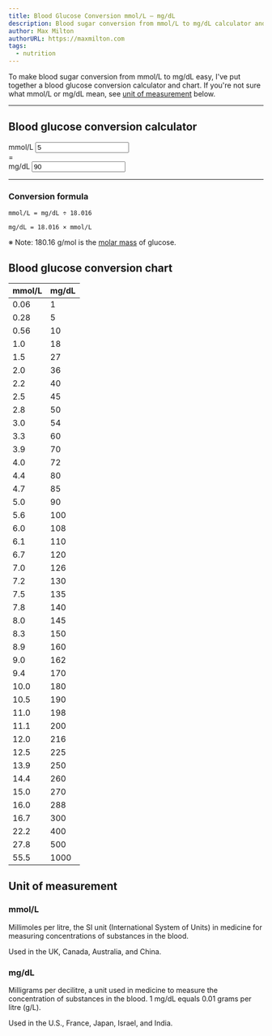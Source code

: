 ```yaml
---
title: Blood Glucose Conversion mmol/L – mg/dL
description: Blood sugar conversion from mmol/L to mg/dL calculator and chart.
author: Max Milton
authorURL: https://maxmilton.com
tags:
  - nutrition
---
```


To make blood sugar conversion from mmol/L to mg/dL easy, I've put together a blood glucose conversion calculator and chart. If you're not sure what mmol/L or mg/dL mean, see [unit of measurement](#unit-of-measurement) below.

---

## Blood glucose conversion calculator

<div class="dfc">
  <div>
    <label for="mmoll" class="lead">mmol/L</label>
    <input type="number" id="mmoll" step="0.1" min="0" value="5">
  </div>

  <div class="pa2 mt3 big">=</div>

  <div>
    <label for="mgdl" class="lead">mg/dL</label>
    <input type="number" id="mgdl" min="0" value="90">
  </div>
</div>

<script>
(function(){
  // Wait until after sapper hydration has run and replaced elements
  window.addEventListener('load', function() {
    var mmoll = document.getElementById('mmoll');
    var mgdl = document.getElementById('mgdl');
    var mass = 18.016;
  
    // Convert from mg/dL to mmol/L
    var getMgdl = function() {
      mgdl.value = Math.round(mmoll.value * mass);
    };
  
    // Convert from mmol/L to mg/dL
    var getMmoll = function() {
      var factor = (mgdl.value < mass) ? 100 : 10;
      mmoll.value = Math.round((mgdl.value / mass) * factor) / factor;
    };
  
    // Set number to decimal places to one for stepping up/down by 0.1
    var setRounded = function() {
      mmoll.value = Math.round(mmoll.value * 10) / 10;
      getMgdl;
    }
  
    // Handle user input
    mmoll.addEventListener('input', getMgdl);
    mgdl.addEventListener('input', getMmoll);
  
    // Handle input focus
    mmoll.addEventListener('focus', setRounded);
  });
}());
</script>

---

### Conversion formula

`mmol/L = mg/dL ÷ 18.016`

`mg/dL = 18.016 × mmol/L`

※ Note: 180.16 g/mol is the [molar mass](https://en.wikipedia.org/wiki/Molar_mass) of glucose.

## Blood glucose conversion chart

| mmol/L | mg/dL |
| ------ | ----- |
| 0.06   | 1     |
| 0.28   | 5     |
| 0.56   | 10    |
| 1.0    | 18    |
| 1.5    | 27    |
| 2.0    | 36    |
| 2.2    | 40    |
| 2.5    | 45    |
| 2.8    | 50    |
| 3.0    | 54    |
| 3.3    | 60    |
| 3.9    | 70    |
| 4.0    | 72    |
| 4.4    | 80    |
| 4.7    | 85    |
| 5.0    | 90    |
| 5.6    | 100   |
| 6.0    | 108   |
| 6.1    | 110   |
| 6.7    | 120   |
| 7.0    | 126   |
| 7.2    | 130   |
| 7.5    | 135   |
| 7.8    | 140   |
| 8.0    | 145   |
| 8.3    | 150   |
| 8.9    | 160   |
| 9.0    | 162   |
| 9.4    | 170   |
| 10.0   | 180   |
| 10.5   | 190   |
| 11.0   | 198   |
| 11.1   | 200   |
| 12.0   | 216   |
| 12.5   | 225   |
| 13.9   | 250   |
| 14.4   | 260   |
| 15.0   | 270   |
| 16.0   | 288   |
| 16.7   | 300   |
| 22.2   | 400   |
| 27.8   | 500   |
| 55.5   | 1000  |

## Unit of measurement

### mmol/L

Millimoles per litre, the SI unit (International System of Units) in medicine for measuring concentrations of substances in the blood.

Used in the UK, Canada, Australia, and China.

### mg/dL

Milligrams per decilitre, a unit used in medicine to measure the concentration of substances in the blood. 1 mg/dL equals 0.01 grams per litre (g/L).

Used in the U.S., France, Japan, Israel, and India.
